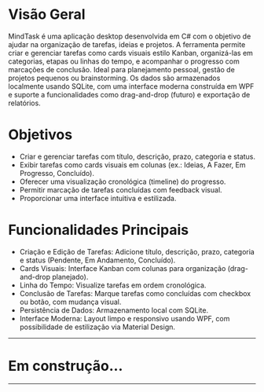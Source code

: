 # Visão Geral
MindTask é uma aplicação desktop desenvolvida em C# com o objetivo de ajudar na organização de tarefas, ideias e projetos. A ferramenta permite criar e gerenciar tarefas como cards visuais estilo Kanban, organizá-las em categorias, etapas ou linhas do tempo, e acompanhar o progresso com marcações de conclusão. Ideal para planejamento pessoal, gestão de projetos pequenos ou brainstorming.
Os dados são armazenados localmente usando SQLite, com uma interface moderna construída em WPF e suporte a funcionalidades como drag-and-drop (futuro) e exportação de relatórios.

# Objetivos
- Criar e gerenciar tarefas com título, descrição, prazo, categoria e status.
- Exibir tarefas como cards visuais em colunas (ex.: Ideias, A Fazer, Em Progresso, Concluído).
- Oferecer uma visualização cronológica (timeline) do progresso.
- Permitir marcação de tarefas concluídas com feedback visual.
- Proporcionar uma interface intuitiva e estilizada.

# Funcionalidades Principais
- Criação e Edição de Tarefas: Adicione título, descrição, prazo, categoria e status (Pendente, Em Andamento, Concluído).
- Cards Visuais: Interface Kanban com colunas para organização (drag-and-drop planejado).
- Linha do Tempo: Visualize tarefas em ordem cronológica.
- Conclusão de Tarefas: Marque tarefas como concluídas com checkbox ou botão, com mudança visual.
- Persistência de Dados: Armazenamento local com SQLite.
- Interface Moderna: Layout limpo e responsivo usando WPF, com possibilidade de estilização via Material Design.

---
# Em construção...
---



